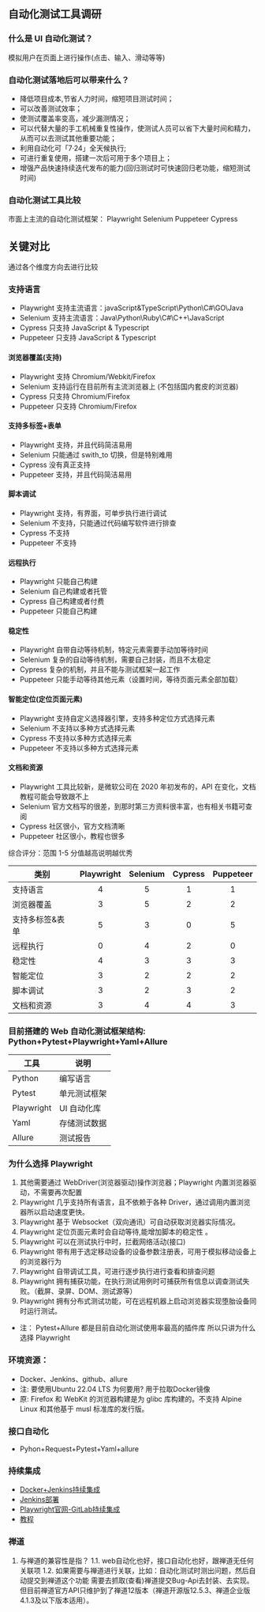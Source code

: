 ## 自动化测试工具调研

### 什么是 UI 自动化测试？

模拟用户在页面上进行操作(点击、输入、滑动等等)

### 自动化测试落地后可以带来什么？

- 降低项目成本,节省人力时间，缩短项目测试时间；
- 可以改善测试效率；
- 使测试覆盖率变高，减少漏测情况；
- 可以代替大量的手工机械重复性操作，使测试人员可以省下大量时间和精力，从而可以去测试其他重要功能；
- 利用自动化可「7·24」全天候执行;
- 可进行重复使用，搭建一次后可用于多个项目上；
- 增强产品快速持续迭代发布的能力(回归测试时可快速回归老功能，缩短测试时间)

### 自动化测试工具比较

市面上主流的自动化测试框架：
Playwright Selenium Puppeteer Cypress

## 关键对比

通过各个维度方向去进行比较

### 支持语言

- Playwright 支持主流语言：javaScript&TypeScript\Python\C#\GO\Java
- Selenium 支持主流语言：Java\Python\Ruby\C#\C++\JavaScript
- Cypress 只支持 JavaScript & Typescript
- Puppeteer 只支持 JavaScript & Typescript

<h4>浏览器覆盖(支持)</h4>

- Playwright 支持 Chromium/Webkit/Firefox
- Selenium 支持运行在目前所有主流浏览器上 (不包括国内套皮的浏览器)
- Cypress 只支持 Chromium/Firefox
- Puppeteer 只支持 Chromium/Firefox

<h4>支持多标签+表单</h4>

- Playwright 支持，并且代码简洁易用
- Selenium 只能通过 swith_to 切换，但是特别难用
- Cypress 没有真正支持
- Puppeteer 支持，并且代码简洁易用

<h4>脚本调试</h4>

- Playwright 支持，有界面，可单步执行进行调试
- Selenium 不支持，只能通过代码编写软件进行排查
- Cypress 不支持
- Puppeteer 不支持

<h4>远程执行</h4>

- Playwright 只能自己构建
- Selenium 自己构建或者托管
- Cypress 自己构建或者付费
- Puppeteer 只能自己构建

<h4>稳定性</h4>

- Playwright 自带自动等待机制，特定元素需要手动加等待时间
- Selenium 复杂的自动等待机制，需要自己封装，而且不太稳定
- Cypress 复杂的机制，并且不能与测试框架一起工作
- Puppeteer 只能手动等待其他元素（设置时间，等待页面元素全部加载）

<h4>智能定位(定位页面元素)</h4>

- Playwright 支持自定义选择器引擎，支持多种定位方式选择元素
- Selenium 不支持以多种方式选择元素
- Cypress 不支持以多种方式选择元素
- Puppeteer 不支持以多种方式选择元素

<h4>文档和资源</h4>

- Playwright 工具比较新，是微软公司在 2020 年初发布的，API 在变化，文档教程可能会导致跟不上
- Selenium 官方文档写的很差，到那时第三方资料很丰富，也有相关书籍可查阅
- Cypress 社区很小，官方文档清晰
- Puppeteer 社区很小，教程也很多

综合评分：范围 1-5 分值越高说明越优秀

| 类别       | Playwright | Selenium | Cypress | Puppeteer |
|----------|:----------:|:--------:|:-------:|:---------:|
| 支持语言     |     4      |    5     |    1    |     1     |
| 浏览器覆盖    |     3      |    5     |    2    |     2     |
| 支持多标签&表单 |     5      |    3     |    0    |     5     |
| 远程执行     |     0      |    4     |    2    |     0     |
| 稳定性      |     4      |    3     |    3    |     3     |
| 智能定位     |     3      |    2     |    2    |     2     |
| 脚本调试     |     3      |    2     |    3    |     2     |
| 文档和资源    |     3      |    4     |    4    |     3     |

### 目前搭建的 Web 自动化测试框架结构: Python+Pytest+Playwright+Yaml+Allure

| 工具         | 说明      |
|------------|---------|
| Python     | 编写语言    |
| Pytest     | 单元测试框架  |
| Playwright | UI 自动化库 |
| Yaml       | 存储测试数据  |
| Allure     | 测试报告    |

### 为什么选择 Playwright

1. 其他需要通过 WebDriver(浏览器驱动)操作浏览器；Playwright 内置浏览器驱动，不需要再次配置
2. Playwright 几乎支持所有语言，且不依赖于各种 Driver，通过调用内置浏览器所以启动速度更快。
3. Playwright 基于 Websocket（双向通讯）可自动获取浏览器实际情况。
4. Playwright 定位页面元素时会自动等待,能增加脚本的稳定性 。
5. Playwright 可以在测试执行中时，拦截网络活动(接口)
6. Playwright 带有用于选定移动设备的设备参数注册表，可用于模拟移动设备上的浏览器行为
7. Playwright 自带调试工具，可进行逐步执行进行查看和排查问题
8. Playwright 拥有捕获功能，在执行测试用例时可捕获所有信息以调查测试失败。（截屏、录屏、DOM、测试源等）
9. Playwright 拥有分布式测试功能，可在远程机器上启动浏览器实现堕胎设备同时运行测试。

- 注： Pytest+Allure 都是目前自动化测试使用率最高的插件库 所以只讲为什么选择 Playwright

### 环境资源：

- Docker、Jenkins、github、allure
- 注: 要使用Ubuntu 22.04 LTS 为何要用? 用于拉取Docker镜像
- 原: Firefox 和 WebKit 的浏览器构建是为 glibc 库构建的。不支持 Alpine Linux 和其他基于 musl 标准库的发行版。

### 接口自动化

- Pyhon+Request+Pytest+Yaml+allure

### 持续集成

- [Docker+Jenkins持续集成](https://zhuanlan.zhihu.com/p/615302968 "Docker+Jenkins持续集成")
- [Jenkins部署](https://blog.csdn.net/Faith_Lzt/article/details/126897268?utm_medium=distribute.pc_relevant.none-task-blog-2~default~baidujs_baidulandingword~default-1-126897268-blog-124362259.235^v38^pc_relevant_sort_base2&spm=1001.2101.3001.4242.2&utm_relevant_index=2 "Jenkins部署")
- [Playwright官网-GitLab持续集成](https://playwright.dev/python/docs/docker "Playwright官网-GitLab持续集成")
- [教程](https://www.bilibili.com/video/BV1jm4y1J7YY/?spm_id_from=333.788&vd_source=5f7b140343bf40195148b657c47941e4 "教程")

### 禅道

1. 与禅道的兼容性是指？
   1.1. web自动化也好，接口自动化也好，跟禅道无任何关联项
   1.2. 如果需要与禅道进行关联，比如：自动化测试时测出问题，然后自动提交到禅道这个功能
   需要去抓取(查看)禅道提交Bug-Api去封装、去实现。 但目前禅道官方API只维护到了禅道12版本（禅道开源版12.5.3、禅道企业版
   4.1.3及以下版本适用）。
